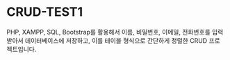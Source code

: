 # CRUD-TEST1

PHP, XAMPP, SQL, Bootstrap를 활용해서
이름, 비밀번호, 이메일, 전화번호를 입력받아서 데이터베이스에 저장하고,
이를 테이블 형식으로 간단하게 정렬한
CRUD 프로젝트입니다.

